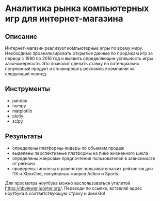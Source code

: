 # Аналитика рынка компьютерных игр для интернет-магазина

## Описание
Интернет-магазин реализует компьютерные игры по всему миру. Необходимо проанализировать открытые данные по продажам игр за период с 1980 по 2016 год и выявить определяющие успешность игры закономерности. Это позволит сделать ставку на потенциально популярный продукт и спланировать рекламные кампании на следующий период. 

## Инструменты
- pandas
- numpy
- matplotlib
- plotly
- scipy

## Результаты
- определены платформы-лидеры по объемам продаж
- выделены перспективные платформы на пике жизненного цикла
- определены жанровые предпочтения пользователей в зависимости от региона
- проверены гипотезы о равенстве пользовательских рейтингов для ПК и XboxOne, популярных жанров Action и Sports

Для просмотра ноутбука можно воспользоваться утилитой https://nbviewer.jupyter.org/. Переходи по ссылке, вставляй адрес ноутбука в соответствующую строку и жми Go!
